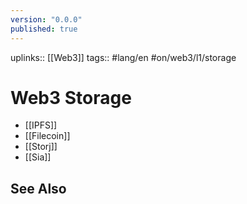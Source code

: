 ```yaml
---
version: "0.0.0"
published: true
---
```

uplinks:: [[Web3]]
tags:: #lang/en #on/web3/l1/storage  
# Web3 Storage

- [[IPFS]]
- [[Filecoin]]
- [[Storj]]
- [[Sia]]

## See Also
